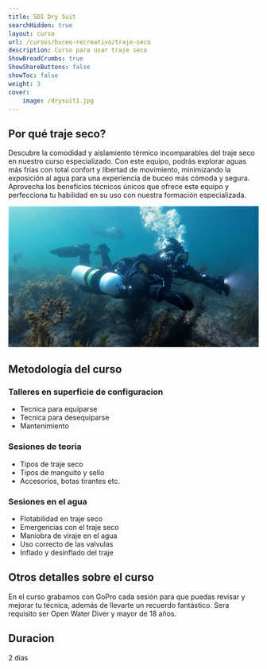 ```yaml
---
title: SDI Dry Suit
searchHidden: true
layout: curso
url: /cursos/buceo-recreativo/traje-seco
description: Curso para usar traje seco
ShowBreadCrumbs: true
ShowShareButtons: false
showToc: false
weight: 3
cover:
    image: /drysuit1.jpg
---
```



## Por qué traje seco?
Descubre la comodidad y aislamiento térmico incomparables del traje seco en nuestro curso especializado. 
Con este equipo, podrás explorar aguas más frías con total confort y libertad de movimiento, minimizando la exposición
al agua para una experiencia de buceo más cómoda y segura. Aprovecha los beneficios técnicos únicos que ofrece este equipo 
y perfecciona tu habilidad en su uso con nuestra formación especializada.

![sidemount](/drysuit.webp)

## Metodología del curso

### Talleres en superficie de configuracion
  * Tecnica para equiparse 
  * Tecnica para desequiparse 
  * Mantenimiento
### Sesiones de teoria
  * Tipos de traje seco
  * Tipos de manguito y sello
  * Accesorios, botas tirantes etc.
### Sesiones en el agua
  * Flotabilidad en traje seco
  * Emergencias con el traje seco
  * Maniobra de viraje en el agua
  * Uso correcto de las valvulas
  * Inflado y desinflado del traje
  
## Otros detalles sobre el curso 
En el curso grabamos con GoPro cada sesión para que puedas revisar y mejorar tu técnica, además de llevarte un recuerdo fantástico. Sera requisito ser Open Water Diver y mayor de 18 años.

## Duracion
2 dias

